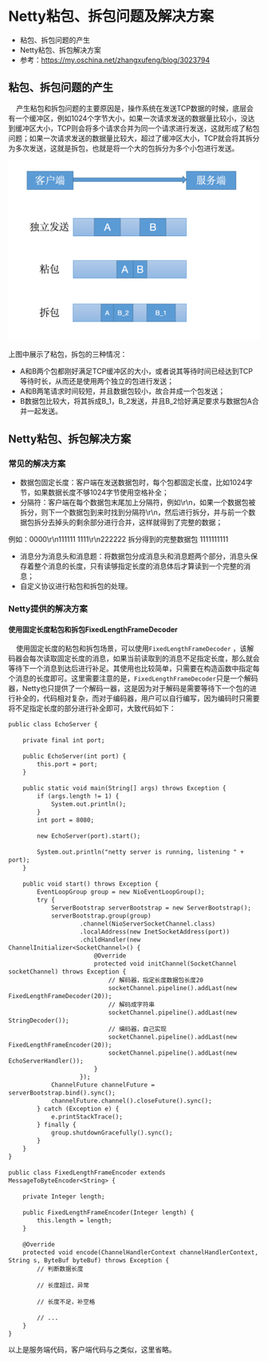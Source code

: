 # Netty粘包、拆包问题及解决方案

- 粘包、拆包问题的产生
- Netty粘包、拆包解决方案
- 参考：https://my.oschina.net/zhangxufeng/blog/3023794

## 粘包、拆包问题的产生

&nbsp; &nbsp; 产生粘包和拆包问题的主要原因是，操作系统在发送TCP数据的时候，底层会有一个缓冲区，例如1024个字节大小，如果一次请求发送的数据量比较小，没达到缓冲区大小，TCP则会将多个请求合并为同一个请求进行发送，这就形成了粘包问题；如果一次请求发送的数据量比较大，超过了缓冲区大小，TCP就会将其拆分为多次发送，这就是拆包，也就是将一个大的包拆分为多个小包进行发送。

![avatar](../../_media/image/netty/zhanchai.png)

上图中展示了粘包，拆包的三种情况：

- A和B两个包都刚好满足TCP缓冲区的大小，或者说其等待时间已经达到TCP等待时长，从而还是使用两个独立的包进行发送；
- A和B两笔请求时间较短，并且数据包较小，故合并成一个包发送；
- B数据包比较大，将其拆成B_1，B_2发送，并且B_2恰好满足要求与数据包A合并一起发送。

## Netty粘包、拆包解决方案

### 常见的解决方案

- 数据包固定长度：客户端在发送数据包时，每个包都固定长度，比如1024字节，如果数据长度不够1024字节使用空格补全；
- 分隔符：客户端在每个数据包末尾加上分隔符，例如\r\n，如果一个数据包被拆分，则下一个数据包到来时找到分隔符\r\n，然后进行拆分，并与前一个数据包拆分去掉头的剩余部分进行合并，这样就得到了完整的数据；

例如：0000\r\n111111    1111\r\n222222  拆分得到的完整数据包 1111111111

- 消息分为消息头和消息题：将数据包分成消息头和消息题两个部分，消息头保存着整个消息的长度，只有读够指定长度的消息体后才算读到一个完整的消息；
- 自定义协议进行粘包和拆包的处理。

### Netty提供的解决方案

#### 使用固定长度粘包和拆包FixedLengthFrameDecoder

&nbsp; &nbsp; 使用固定长度的粘包和拆包场景，可以使用`FixedLengthFrameDecoder`   ，该解码器会每次读取固定长度的消息，如果当前读取到的消息不足指定长度，那么就会等待下一个消息到达后进行补足。其使用也比较简单，只需要在构造函数中指定每个消息的长度即可。这里需要注意的是，`FixedLengthFrameDecoder`只是一个解码器，Netty也只提供了一个解码一器，这是因为对于解码是需要等待下一个包的进行补全的，代码相对复杂，而对于编码器，用户可以自行编写，因为编码时只需要将不足指定长度的部分进行补全即可，大致代码如下：

```
public class EchoServer {

    private final int port;

    public EchoServer(int port) {
        this.port = port;
    }

    public static void main(String[] args) throws Exception {
        if (args.length != 1) {
            System.out.println();
        }
        int port = 8080;

        new EchoServer(port).start();

        System.out.println("netty server is running, listening " + port);
    }

    public void start() throws Exception {
        EventLoopGroup group = new NioEventLoopGroup();
        try {
            ServerBootstrap serverBootstrap = new ServerBootstrap();
            serverBootstrap.group(group)
                    .channel(NioServerSocketChannel.class)
                    .localAddress(new InetSocketAddress(port))
                    .childHandler(new ChannelInitializer<SocketChannel>() {
                        @Override
                        protected void initChannel(SocketChannel socketChannel) throws Exception {
                            // 解码器，指定长度数据包长度20
                            socketChannel.pipeline().addLast(new FixedLengthFrameDecoder(20));
                            // 解码成字符串
                            socketChannel.pipeline().addLast(new StringDecoder());
                            // 编码器，自己实现
                            socketChannel.pipeline().addLast(new FixedLengthFrameEncoder(20));
                            socketChannel.pipeline().addLast(new EchoServerHandler());
                        }
                    });
            ChannelFuture channelFuture = serverBootstrap.bind().sync();
            channelFuture.channel().closeFuture().sync();
        } catch (Exception e) {
            e.printStackTrace();
        } finally {
            group.shutdownGracefully().sync();
        }
    }
}

public class FixedLengthFrameEncoder extends MessageToByteEncoder<String> {

    private Integer length;

    public FixedLengthFrameEncoder(Integer length) {
        this.length = length;
    }

    @Override
    protected void encode(ChannelHandlerContext channelHandlerContext, String s, ByteBuf byteBuf) throws Exception {
        // 判断数据长度

        // 长度超过，异常

        // 长度不足，补空格

        // ...
    }
}
```
以上是服务端代码，客户端代码与之类似，这里省略。
